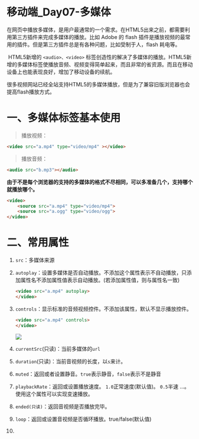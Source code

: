 # 移动端_Day07-多媒体

​	在网页中播放多媒体，是用户最通常的一个需求。在HTML5出来之前，都需要利用第三方插件来完成多媒体的播放。比如 Adobe 的 flash 插件是播放视频的最常用的插件。但是第三方插件总是有各种问题，比如受制于人，flash 耗电等。

​	HTML5新增的 `<audio>、<video>` 标签创造性的解决了多媒体的播放。HTML5新增的多媒体标签使播放音频、视频变得简单起来，而且非常的省资源。而且在移动设备上也能表现良好，增加了移动设备的续航。

​	很多视频网站已经全站支持HTML5的多媒体播放，但是为了兼容旧版浏览器也会提高flash播放方式。

# 一、多媒体标签基本使用

> 播放视频：

```html
<video src="a.mp4" type="video/mp4" ></video>
```

> 播放音频：

```html
<audio src="b.mp3"></audio>
```

​	**由于不是每个浏览器的支持的多媒体的格式不尽相同，可以多准备几个，支持哪个就播放哪个。**

```html
<video>
    <source src="a.mp4" type="video/mp4">
    <source src="a.ogg" type="video/ogg">
</video>
```

# 二、常用属性

1. `src`：多媒体来源

2. `autoplay`：设置多媒体是否自动播放。不添加这个属性表示不自动播放，只添加属性名不添加属性值表示自动播放。(若添加属性值，则与属性名一致)

   ```html
   <video src="a.mp4" autoplay>
   </video>
   ```

3. `controls`：显示标准的音频视频控件。不添加该属性，默认不显示播放控件。

   ```html
   <video src="a.mp4" controls>
   </video>
   ```

   ![](http://o7cqr8cfk.bkt.clouddn.com/17-6-3/82982244.jpg)

4. `currentSrc`(只读)：当前多媒体的`url`

5. `duration`(只读)：当前音视频的长度，以`s`来计。

6. `muted`：返回或者设置静音。`true`表示静音，`false`表示不是静音

7. `playbackRate`：返回或设置播放速度。  `1.0`正常速度(默认值)。 `0.5`半速  …。使用这个属性可以实现变速播放。

8. `ended(只读)`：返回音视频是否播放完毕。

9. `loop`：返回或设置音视频是否循环播放。true/false(默认值)

10. ​